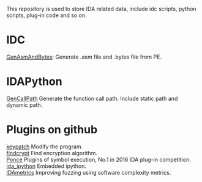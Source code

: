 This repository is used to store IDA related data, include idc scripts, python scripts, plug-in code and so on.  

# IDC
[GenAsmAndBytes](GenAsmAndBytes):  Generate .asm file and .bytes file from PE.  

# IDAPython
[GenCallPath](GenCallPath) Generate the function call path. Include static path and dynamic path.

# Plugins on github
[keypatch](https://github.com/keystone-engine/keypatch) Modify the program.  
[findcrypt](https://github.com/polymorf/findcrypt-yara) Find encryption algorithm.  
[Ponce](https://github.com/illera88/Ponce) Plugins of symbol execution, No.1 in 2016 IDA plug-in competition.  
[ida_ipython](https://github.com/james91b/ida_ipython) Embedded ipython.  
[IDAmetrics](https://github.com/mxmssh/IDAmetrics) Improving fuzzing using software complexity metrics.

